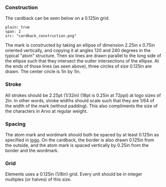 
### Construction

The cardback can be seen below on a 0.125in grid.

```image
plain: true
span: 2
src: "cardback_construction.png"
```

The mark is constructed by taking an ellipse of dimension 2.25in x 0.75in oriented vertically, and copying it at angles 120 and 240 degrees in the typical "atom" structure. Then six lines are drawn parallel to the long side of the ellipse such that they intersect the outter intersections of the ellipse. At the ends of those lines (as seen above), three circles of size 0.125in are drawn. The center circle is 1in by 1in.

### Stroke

All strokes should be 2.25pt (1/32in) (18pt is 0.25in at 72ppi) at logo sizes of 2in. In other words, stroke widths should scale such that they are 1/64 of the width of the mark (without padding). This also compliments the size of the characters in Arvo at regular weight.

### Spacing

The atom mark and wordmark should both be spaced by at least 0.125in as specified in [logo](logo). On the cardback, the border is also drawn 0.125in from the outside, and the atom mark is spaced vertically by 0.25in from the border and the wordmark.

### Grid

Elements uses a 0.125in (1/8in) grid. Every unit should be in integer multiples (or halves) of this size.
